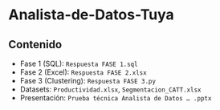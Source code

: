 # Analista-de-Datos-Tuya

## Contenido 
- Fase 1 (SQL): `Respuesta FASE 1.sql` 
- Fase 2 (Excel): `Respuesta FASE 2.xlsx`
- Fase 3 (Clustering): `Respuesta FASE 3.py`
- Datasets: `Productividad.xlsx`, `Segmentacion_CATT.xlsx`
- Presentación: `Prueba técnica Analista de Datos … .pptx` 
